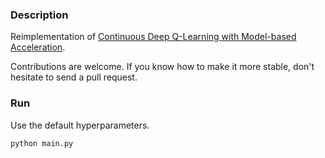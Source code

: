 ### Description
Reimplementation of [Continuous Deep Q-Learning with Model-based Acceleration](https://arxiv.org/pdf/1603.00748v1.pdf).

Contributions are welcome. If you know how to make it more stable, don't hesitate to send a pull request.

### Run
Use the default hyperparameters.

```python
python main.py
```
